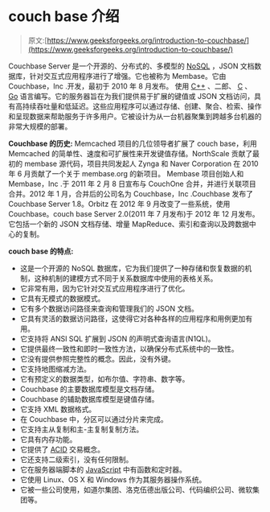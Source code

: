 # couch base 介绍

> 原文:[https://www.geeksforgeeks.org/introduction-to-couchbase/](https://www.geeksforgeeks.org/introduction-to-couchbase/)

Couchbase Server 是一个开源的、分布式的、多模型的 [NoSQL](https://www.geeksforgeeks.org/introduction-to-nosql/) ，JSON 文档数据库，针对交互式应用程序进行了增强。它也被称为 Membase。它由 Couchbase，Inc .开发，最初于 2010 年 8 月发布。
使用 [C++](https://www.geeksforgeeks.org/c-plus-plus/) 、二郎、 [C](https://www.geeksforgeeks.org/c-programming-language/) 、 [Go](https://www.geeksforgeeks.org/golang/) 语言编写。它的服务器旨在为我们提供易于扩展的键值或 JSON 文档访问，具有高持续吞吐量和低延迟。这些应用程序可以通过存储、创建、聚合、检索、操作和呈现数据来帮助服务于许多用户。它被设计为从一台机器聚集到跨越多台机器的非常大规模的部署。

**Couchbase 的历史:**
Memcached 项目的几位领导者扩展了 couch base，利用 Memcached 的简单性、速度和可扩展性来开发键值存储。NorthScale 贡献了最初的 membase 源代码，项目共同发起人 Zynga 和 Naver Corporation 在 2010 年 6 月贡献了一个关于 membase.org 的新项目。
Membase 项目创始人和 Membase，Inc .于 2011 年 2 月 8 日宣布与 CouchOne 合并，并进行关联项目合并。2012 年 1 月，合并后的公司名为 Couchbase，Inc .Couchbase 发布了 Couchbase Server 1.8。Orbitz 在 2012 年 9 月改变了一些系统，使用 Couchbase。couch base Server 2.0(2011 年 7 月发布)于 2012 年 12 月发布。它包括一个新的 JSON 文档存储、增量 MapReduce、索引和查询以及跨数据中心的复制。

**couch base 的特点:**

*   这是一个开源的 NoSQL 数据库，它为我们提供了一种存储和恢复数据的机制，这种机制的建模方式不同于关系数据库中使用的表格关系。
*   它非常有用，因为它针对交互式应用程序进行了优化。
*   它具有无模式的数据模式。
*   它有多个数据访问路径来查询和管理我们的 JSON 文档。
*   它具有灵活的数据访问路径，这使得它对各种各样的应用程序和用例更加有用。
*   它支持将 ANSI SQL 扩展到 JSON 的声明式查询语言(N1QL)。
*   它提供最终一致性和即时一致性方法，以确保分布式系统中的一致性。
*   它没有提供参照完整性的概念。因此，没有外键。
*   它支持地图缩减方法。
*   它有预定义的数据类型，如布尔值、字符串、数字等。
*   Couchbase 的主要数据库模型是文档存储。
*   Couchbase 的辅助数据库模型是键值存储。
*   它支持 XML 数据格式。
*   在 Couchbase 中，分区可以通过分片来完成。
*   它支持主从复制和主-主复制复制方法。
*   它具有内存功能。
*   它提供了 [ACID](https://www.geeksforgeeks.org/acid-properties-in-dbms/) 交易概念。
*   它还支持二级索引，没有任何限制。
*   它在服务器端脚本的 [JavaScript](https://www.geeksforgeeks.org/javascript-tutorial/) 中有函数和定时器。
*   它使用 Linux、OS X 和 Windows 作为其服务器操作系统。
*   它被一些公司使用，如道尔集团、洛克伍德出版公司、代码编织公司、微软集团等。